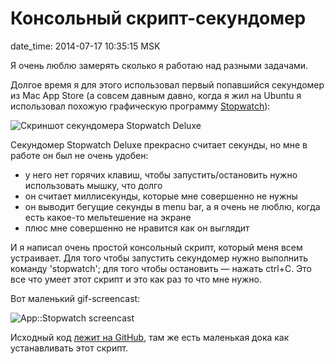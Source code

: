 # Консольный скрипт-секундомер

date_time: 2014-07-17 10:35:15 MSK

Я очень люблю замерять сколько я работаю над разными задачами.

Долгое время я для этого использовал первый попавшийся секундомер из
Mac App Store (а совсем давным давно, когда я жил на Ubuntu я использовал
похожую графическую программу [Stopwatch](https://apps.ubuntu.com/cat/applications/precise/stopwatch/)):

![Скриншот секундомера Stopwatch Deluxe](https://upload.bessarabov.ru/bessarabov/OCxfIiAfbbEBKLldE9w6zUrtc7g.png)

Секундомер Stopwatch Deluxe прекрасно считает секунды, но мне в работе он был
не очень удобен:

 * у него нет горячих клавиш, чтобы запустить/остановить нужно использовать
   мышку, что долго
 * он считает миллисекунды, которые мне совершенно не нужны
 * он выводит бегущие секунды в menu bar, а я очень не люблю, когда есть
   какое-то мельтешение на экране
 * плюс мне совершенно не нравится как он выглядит

И я написал очень простой консольный скрипт, который меня всем устраивает. Для
того чтобы запустить секундомер нужно выполнить команду 'stopwatch'; для того
чтобы остановить — нажать ctrl+C. Это все что умеет этот скрипт и это как раз
то что мне нужно.

Вот маленький gif-screencast:

![App::Stopwatch screencast](https://upload.bessarabov.ru/bessarabov/_GawnysYdQGfh9CYjUKwGM28ePU.gif)

Исходный код [лежит на GitHub](https://github.com/bessarabov/App-Stopwatch/),
там же есть маленькая дока как устанавливать этот скрипт.
